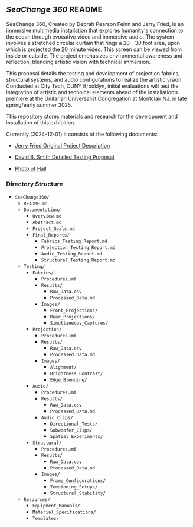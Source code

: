 ## _SeaChange 360_ README

SeaChange 360, Created by Debrah Pearson Feinn and Jerry Fried, is an immersive multimedia installation that explores humanity's connection to the ocean through evocative video and immersive audio.  The system involves a stretched circular curtain that rings a 20 - 30 foot area, upon which is projected the 20 minute video.   This screen can be viewed from inside or outside. The project emphasizes environmental awareness and reflection, blending artistic vision with technical immersion.

This proposal details the testing and development of projection fabrics, structural systems, and audio configurations to realize the artistic vision. Conducted at City Tech, CUNY Brooklyn, initial evaluations will test the  integration of artistic and technical elements ahead of the installation’s premiere at the Unitarian Universalist Congregation at Montclair NJ. in late spring/early summer 2025.

This repository stores materials and research for the development and installation of this exhibition.

Currently (2024-12-01) it consists of the following documents:
- [Jerry Fried Original Project Description](https://github.com/CHI-CityTech/Blended-Reality-Performance-System/blob/main/SeaChange360/Documents/Jerry-Fried_Project_Description.md)
- [David B. Smith Detailed Testing Proposal](https://github.com/CHI-CityTech/Blended-Reality-Performance-System/blob/main/SeaChange360/Documents/SeaChange360_Testing_Proposal.md)

- [Photo of Hall](https://photos.app.goo.gl/hR5x7uoFUEXNrxjN7)

### Directory Structure

- `SeaChange360/`
  - `README.md`
  - `Documentation/`
    - `Overview.md`
    - `Abstract.md`
    - `Project_Goals.md`
    - `Final_Reports/`
      - `Fabrics_Testing_Report.md`
      - `Projection_Testing_Report.md`
      - `Audio_Testing_Report.md`
      - `Structural_Testing_Report.md`
  - `Testing/`
    - `Fabrics/`
      - `Procedures.md`
      - `Results/`
        - `Raw_Data.csv`
        - `Processed_Data.md`
      - `Images/`
        - `Front_Projections/`
        - `Rear_Projections/`
        - `Simultaneous_Captures/`
    - `Projection/`
      - `Procedures.md`
      - `Results/`
        - `Raw_Data.csv`
        - `Processed_Data.md`
      - `Images/`
        - `Alignment/`
        - `Brightness_Contrast/`
        - `Edge_Blending/`
    - `Audio/`
      - `Procedures.md`
      - `Results/`
        - `Raw_Data.csv`
        - `Processed_Data.md`
      - `Audio_Clips/`
        - `Directional_Tests/`
        - `Subwoofer_Clips/`
        - `Spatial_Experiments/`
    - `Structural/`
      - `Procedures.md`
      - `Results/`
        - `Raw_Data.csv`
        - `Processed_Data.md`
      - `Images/`
        - `Frame_Configurations/`
        - `Tensioning_Setups/`
        - `Structural_Stability/`
  - `Resources/`
    - `Equipment_Manuals/`
    - `Material_Specifications/`
    - `Templates/`


